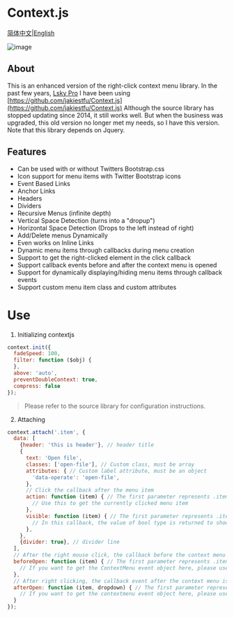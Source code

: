 # Context.js

[简体中文](README.md)|[English](README-en.md)

![image](https://user-images.githubusercontent.com/22728201/147812723-6dd06424-642e-4b0a-94e9-3adbfa09450a.png)

## About

This is an enhanced version of the right-click context menu library. In the past few years, [Lsky Pro](https://github.com/wisp-x/lsky-pro)
I have been using [https://github.com/jakiestfu/Context.js](https://github.com/jakiestfu/Context.js) Although the source library has stopped updating since 2014, it still works well.
But when the business was upgraded, this old version no longer met my needs, so I have this version.
Note that this library depends on Jquery.

## Features

- Can be used with or without Twitters Bootstrap.css
- Icon support for menu items with Twitter Bootstrap icons
- Event Based Links
- Anchor Links
- Headers
- Dividers
- Recursive Menus (infinite depth)
- Vertical Space Detection (turns into a "dropup")
- Horizontal Space Detection (Drops to the left instead of right)
- Add/Delete menus Dynamically
- Even works on Inline Links
- Dynamic menu items through callbacks during menu creation
- Support to get the right-clicked element in the click callback
- Support callback events before and after the context menu is opened
- Support for dynamically displaying/hiding menu items through callback events
- Support custom menu item class and custom attributes

# Use

1. Initializing contextjs

```js
context.init({
  fadeSpeed: 100,
  filter: function ($obj) {
  },
  above: 'auto',
  preventDoubleContext: true,
  compress: false
});
```
> Please refer to the source library for configuration instructions.

2. Attaching

```js
context.attach('.item', {
  data: [
    {header: 'this is header'}, // header title
    {
      text: 'Open file',
      classes: ['open-file'], // Custom class, must be array
      attributes: { // Custom label attribute, must be an object
        'data-operate': 'open-file',
      },
      // Click the callback after the menu item
      action: function (item) { // The first parameter represents .item element
        // Use this to get the currently clicked menu item
      },
      visible: function (item) { // The first parameter represents .item element
        // In this callback, the value of bool type is returned to show / hide a menu item
      },
    },
    {divider: true}, // divider line
  ],
  // After the right mouse click, the callback before the context menu is opened
  beforeOpen: function (item) { // The first parameter represents .item element
    // If you want to get the ContextMenu event object here, please use this
  },
  // After right clicking, the callback event after the context menu is opened
  afterOpen: function (item, dropdown) { // The first parameter represents the .item element, the second parameter represents the context menu element
    // If you want to get the contextmenu event object here, please use this
  }
});
```